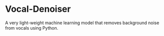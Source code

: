 # Vocal-Denoiser
A very light-weight machine learning model that removes background noise from vocals using Python.
